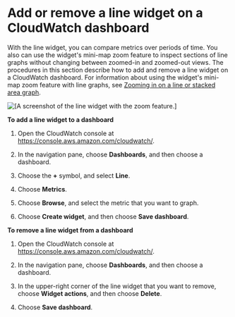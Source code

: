 # Add or remove a line widget on a CloudWatch dashboard<a name="add_remove_line_dashboard"></a>

 With the line widget, you can compare metrics over periods of time\. You also can use the widget's mini\-map zoom feature to inspect sections of line graphs without changing between zoomed\-in and zoomed\-out views\. The procedures in this section describe how to add and remove a line widget on a CloudWatch dashboard\. For information about using the widget's mini\-map zoom feature with line graphs, see [Zooming in on a line or stacked area graph](https://docs.aws.amazon.com/AmazonCloudWatch/latest/monitoring/zoom-graph.html)\.

![\[A screenshot of the line widget with the zoom feature.\]](http://docs.aws.amazon.com/AmazonCloudWatch/latest/monitoring/images/widget_zoom_line.png)

**To add a line widget to a dashboard**

1. Open the CloudWatch console at [https://console\.aws\.amazon\.com/cloudwatch/](https://console.aws.amazon.com/cloudwatch/)\.

1.  In the navigation pane, choose **Dashboards**, and then choose a dashboard\. 

1.  Choose the **\+** symbol, and select **Line**\. 

1.  Choose **Metrics**\. 

1.  Choose **Browse**, and select the metric that you want to graph\. 

1.  Choose **Create widget**, and then choose **Save dashboard**\. 

**To remove a line widget from a dashboard**

1. Open the CloudWatch console at [https://console\.aws\.amazon\.com/cloudwatch/](https://console.aws.amazon.com/cloudwatch/)\.

1.  In the navigation pane, choose **Dashboards**, and then choose a dashboard\. 

1.  In the upper\-right corner of the line widget that you want to remove, choose **Widget actions**, and then choose **Delete**\. 

1.  Choose **Save dashboard**\. 